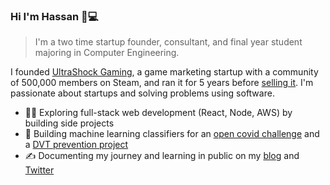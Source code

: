 ### Hi I'm Hassan 👋💻

> I'm a two time startup founder, consultant, and final year student majoring in Computer Engineering. 

I founded [UltraShock Gaming](https://twitter.com/ushockgaming), a game marketing startup with a community of 500,000 members on Steam, and ran it for 5 years before [selling it](https://www.elmghari.com/startup-journey/). I'm passionate about startups and solving problems using software.

- 👨‍💻 Exploring full-stack web development (React, Node, AWS) by building side projects
- 🔧 Building machine learning classifiers for an [open covid challenge](https://github.com/Nutlope/covid-classifier) and a [DVT prevention project](https://github.com/Nutlope/dvt-classifier)
- ✍️  Documenting my journey and learning in public on my [blog](https://elmghari.com) and <a href="https://twitter.com/Nutlope">Twitter</a>
